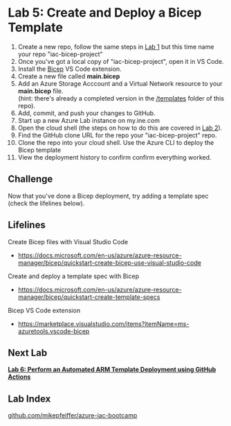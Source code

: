 # Lab 5: Create and Deploy a Bicep Template


1. Create a new repo, follow the same steps in [Lab 1](https://github.com/mikepfeiffer/azure-iac-bootcamp/tree/main/Lab%201) but this time name your repo "iac-bicep-project"
2. Once you've got a local copy of "iac-bicep-project", open it in VS Code.
3. Install the [Bicep](https://marketplace.visualstudio.com/items?itemName=ms-azuretools.vscode-bicep) VS Code extension.
4. Create a new file called **main.bicep**
5. Add an Azure Storage Acccount and a Virtual Network resource to your **main.bicep** file.<br>(hint: there's already a completed version in the [/templates](https://github.com/mikepfeiffer/azure-iac-bootcamp/tree/main/Lab%205/templates) folder of this repo).
6. Add, commit, and push your changes to GitHub.
7. Start up a new Azure Lab instance on my.ine.com
8. Open the cloud shell (the steps on how to do this are covered in [Lab 2](https://github.com/mikepfeiffer/azure-iac-bootcamp/tree/main/Lab%202)).
9. Find the GitHub clone URL for the repo your "iac-bicep-project" repo.
10. Clone the repo into your cloud shell.
Use the Azure CLI to deploy the Bicep template
11. View the deployment history to confirm confirm everything worked.


## Challenge

Now that you've done a Bicep deployment, try adding a template spec (check the lifelines below).


## Lifelines

Create Bicep files with Visual Studio Code
* https://docs.microsoft.com/en-us/azure/azure-resource-manager/bicep/quickstart-create-bicep-use-visual-studio-code

Create and deploy a template spec with Bicep
* https://docs.microsoft.com/en-us/azure/azure-resource-manager/bicep/quickstart-create-template-specs

Bicep VS Code extension
* https://marketplace.visualstudio.com/items?itemName=ms-azuretools.vscode-bicep

## Next Lab
**[Lab 6: Perform an Automated ARM Template Deployment using GitHub Actions](https://github.com/mikepfeiffer/azure-iac-bootcamp/tree/main/Lab%206)**

## Lab Index
[github.com/mikepfeiffer/azure-iac-bootcamp](https://github.com/mikepfeiffer/azure-iac-bootcamp)